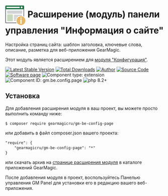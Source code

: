 # <img src="https://raw.githubusercontent.com/gearmagicru/gm-be-config-page/refs/heads/master/assets/images/icon.svg" width="64px" height="64px" align="absmiddle"> Расширение (модуль) панели управления "Информация о сайте"

Настройка страниц сайта: шаблон заголовка, ключевые слова, описание, разметка для веб-приложения GearMagic.

Этот модуль является расширением для [модуля "Конфигурация"](https://github.com/gearmagicru/gm-be-config).

[![Latest Stable Version](https://img.shields.io/packagist/v/gearmagicru/gm-be-config-page.svg)](https://packagist.org/packages/gearmagicru/gm-be-config-page)
[![Total Downloads](https://img.shields.io/packagist/dt/gearmagicru/gm-be-config-page.svg)](https://packagist.org/packages/gearmagicru/gm-be-config-page)
[![Author](https://img.shields.io/badge/author-anton.tivonenko@gmail.com-blue.svg)](mailto:anton.tivonenko@gmail.com)
[![Source Code](https://img.shields.io/badge/source-gearmagicru/gm--be--config--page-blue.svg)](https://github.com/gearmagicru/gm-be-config-page)
[![Software page](https://img.shields.io/badge/page-MIT-brightgreen.svg)](https://github.com/gearmagicru/gm-be-config-page/blob/master/page)
![Component type: extension](https://img.shields.io/badge/component%20type-extension-green.svg)
![Component ID: gm.be.config.page](https://img.shields.io/badge/component%20id-gm.be.config.page-green.svg)
![php 8.2+](https://img.shields.io/badge/php-min%208.2-red.svg)

## Установка

Для добавления расширения модуля в ваш проект, вы можете просто выполнить команду ниже:

```
$ composer require gearmagicru/gm-be-config-page
```

или добавить в файл composer.json вашего проекта:
```
"require": {
    "gearmagicru/gm-be-config-page": "*"
}
```
или скачать архив на [странице расширения модуля](https://apps.gearmagic.ru/component/gm-be-config-page) в каталоге приложений GearMagic.

После добавления модуля в проект, воспользуйтесь Панелью управления GM Panel для установки его в редакцию вашего веб-приложения.

